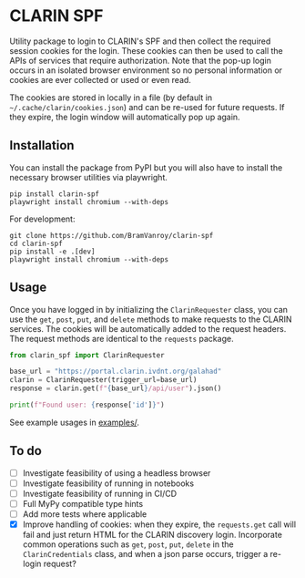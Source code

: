 # CLARIN SPF

Utility package to login to CLARIN's SPF and then collect the required session cookies for the login. These cookies can then be used to call the APIs of services that require authorization. Note that the pop-up login occurs in an isolated browser environment so no personal information or cookies are ever collected or used or even read.

The cookies are stored in locally in a file (by default in `~/.cache/clarin/cookies.json`) and can be re-used for future requests. If they expire, the login window will automatically pop up again.


## Installation

You can install the package from PyPI but you will also have to install the necessary browser utilities via playwright.

```shell
pip install clarin-spf
playwright install chromium --with-deps
```

For development:

```shell
git clone https://github.com/BramVanroy/clarin-spf
cd clarin-spf
pip install -e .[dev]
playwright install chromium --with-deps
```

## Usage

Once you have logged in by initializing the `ClarinRequester` class, you can use the `get`, `post`, `put`, and `delete` methods to make requests to the CLARIN services. The cookies will be automatically added to the request headers. The request methods are identical to the `requests` package.

```python
from clarin_spf import ClarinRequester

base_url = "https://portal.clarin.ivdnt.org/galahad"
clarin = ClarinRequester(trigger_url=base_url)
response = clarin.get(f"{base_url}/api/user").json()

print(f"Found user: {response['id']}")
```

See example usages in [examples/](examples/).


## To do

- [ ] Investigate feasibility of using a headless browser
- [ ] Investigate feasibility of running in notebooks
- [ ] Investigate feasibility of running in CI/CD
- [ ] Full MyPy compatible type hints
- [ ] Add more tests where applicable
- [x] Improve handling of cookies: when they expire, the `requests.get` call will fail and just return HTML for
the CLARIN discovery login. Incorporate common operations such as `get`, `post`, `put`, `delete` in the
`ClarinCredentials` class, and when a json parse occurs, trigger a re-login request?